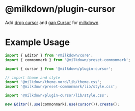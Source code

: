 # @milkdown/plugin-cursor

Add [drop cursor](https://github.com/ProseMirror/prosemirror-dropcursor) and [gap Cursor](https://github.com/ProseMirror/prosemirror-gapcursor) for [milkdown](https://saul-mirone.github.io/milkdown/).

# Example Usage

```typescript
import { Editor } from '@milkdown/core';
import { commonmark } from '@milkdown/preset-commonmark';

import { cursor } from '@milkdown/plugin-cursor';

// import theme and style
import '@milkdown/theme-nord/lib/theme.css';
import '@milkdown/preset-commonmark/lib/style.css';

import '@milkdown/plugin-cursor/lib/style.css';

new Editor().use(commonmark).use(cursor()).create();
```
